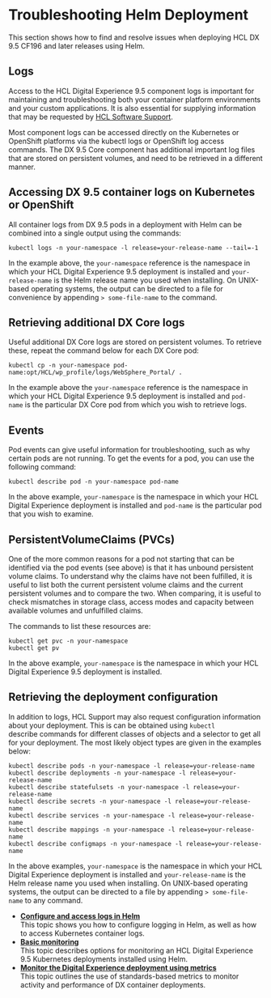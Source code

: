 # Troubleshooting Helm Deployment

This section shows how to find and resolve issues when deploying HCL DX 9.5 CF196 and later releases using Helm.

## Logs

Access to the HCL Digital Experience 9.5 component logs is important for maintaining and troubleshooting both your container platform environments and your custom applications. It is also essential for supplying information that may be requested by [HCL Software Support](https://support.hcltechsw.com/csm?id=dx_support).

Most component logs can be accessed directly on the Kubernetes or OpenShift platforms via the kubectl logs or OpenShift log access commands. The DX 9.5 Core component has additional important log files that are stored on persistent volumes, and need to be retrieved in a different manner. 

## Accessing DX 9.5 container logs on Kubernetes or OpenShift

All container logs from DX 9.5 pods in a deployment with Helm can be combined into a single output using the commands:

```
kubectl logs -n your-namespace -l release=your-release-name --tail=-1
```

In the example above, the `your-namespace` reference is the namespace in which your HCL Digital Experience 9.5 deployment is installed and `your-release-name` is the Helm release name you used when installing. On UNIX-based operating systems, the output can be directed to a file for convenience by appending `> some-file-name` to the command.

## Retrieving additional DX Core logs

Useful additional DX Core logs are stored on persistent volumes. To retrieve these, repeat the command below for each DX Core pod:

```
kubectl cp -n your-namespace pod-name:opt/HCL/wp_profile/logs/WebSphere_Portal/ .
```

In the example above the `your-namespace` reference is the namespace in which your HCL Digital Experience 9.5 deployment is installed and `pod-name` is the particular DX Core pod from which you wish to retrieve logs.

## Events

Pod events can give useful information for troubleshooting, such as why certain pods are not running. To get the events for a pod, you can use the following command:

```
kubectl describe pod -n your-namespace pod-name
```

In the above example, `your-namespace` is the namespace in which your HCL Digital Experience deployment is installed and `pod-name` is the particular pod that you wish to examine.

## PersistentVolumeClaims \(PVCs\)

One of the more common reasons for a pod not starting that can be identified via the pod events \(see above\) is that it has unbound persistent volume claims. To understand why the claims have not been fulfilled, it is useful to list both the current persistent volume claims and the current persistent volumes and to compare the two. When comparing, it is useful to check mismatches in storage class, access modes and capacity between available volumes and unfulfilled claims.

The commands to list these resources are:

```
kubectl get pvc -n your-namespace
kubectl get pv
```

In the above example, `your-namespace` is the namespace in which your HCL Digital Experience 9.5 deployment is installed.

## Retrieving the deployment configuration

In addition to logs, HCL Support may also request configuration information about your deployment. This is can be obtained using `kubectl` describe commands for different classes of objects and a selector to get all for your deployment. The most likely object types are given in the examples below:

```
kubectl describe pods -n your-namespace -l release=your-release-name
kubectl describe deployments -n your-namespace -l release=your-release-name
kubectl describe statefulsets -n your-namespace -l release=your-release-name
kubectl describe secrets -n your-namespace -l release=your-release-name
kubectl describe services -n your-namespace -l release=your-release-name
kubectl describe mappings -n your-namespace -l release=your-release-name
kubectl describe configmaps -n your-namespace -l release=your-release-name
```

In the above examples, `your-namespace` is the namespace in which your HCL Digital Experience deployment is installed and `your-release-name` is the Helm release name you used when installing. On UNIX-based operating systems, the output can be directed to a file by appending `> some-file-name` to any command.

-   **[Configure and access logs in Helm](../troubleshooting/configure_access_helm_logs.md)**  
This topic shows you how to configure logging in Helm, as well as how to access Kubernetes container logs.
-   **[Basic monitoring](../monitoring/basic_monitor_helm_deployment.md)**  
This topic describes options for monitoring an HCL Digital Experience 9.5 Kubernetes deployments installed using Helm.
-   **[Monitor the Digital Experience deployment using metrics](../monitoring/monitor_helm_deployment_metrics.md)**  
This topic outlines the use of standards-based metrics to monitor activity and performance of DX container deployments.




